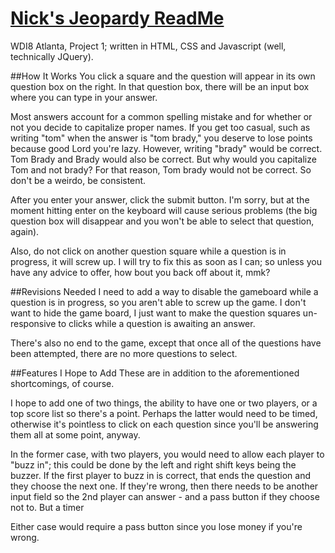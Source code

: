 <h1><u>Nick's Jeopardy ReadMe</h1></u>
WDI8 Atlanta, Project 1; written in HTML, CSS and Javascript (well, technically JQuery).

##How It Works
You click a square and the question will appear in its own question box on the right. In that question box, there will be an input box where you can type in your answer.

Most answers account for a common spelling mistake and for whether or not you decide to capitalize proper names. If you get too casual, such as writing "tom" when the answer is "tom brady," you deserve to lose points because good Lord you're lazy. However, writing "brady" would be correct. Tom Brady and Brady would also be correct. But why would you capitalize Tom and not brady? For that reason, Tom brady would not be correct. So don't be a weirdo, be consistent.

After you enter your answer, click the submit button. I'm sorry, but at the moment hitting enter on the keyboard will cause serious problems (the big question box will disappear and you won't be able to select that question, again).

Also, do not click on another question square while a question is in progress, it will screw up. I will try to fix this as soon as I can; so unless you have any advice to offer, how bout you back off about it, mmk?

##Revisions Needed
I need to add a way to disable the gameboard while a question is in progress, so you aren't able to screw up the game. I don't want to hide the game board, I just want to make the question squares un-responsive to clicks while a question is awaiting an answer.

There's also no end to the game, except that once all of the questions have been attempted, there are no more questions to select.

##Features I Hope to Add
These are in addition to the aforementioned shortcomings, of course.

I hope to add one of two things, the ability to have one or two players, or a top score list so there's a point. Perhaps the latter would need to be timed, otherwise it's pointless to click on each question since you'll be answering them all at some point, anyway.

In the former case, with two players, you would need to allow each player to "buzz in"; this could be done by the left and right shift keys being the buzzer. If the first player to buzz in is correct, that ends the question and they choose the next one. If they're wrong, then there needs to be another input field so the 2nd player can answer - and a pass button if they choose not to. But a timer 

Either case would require a pass button since you lose money if you're wrong.





